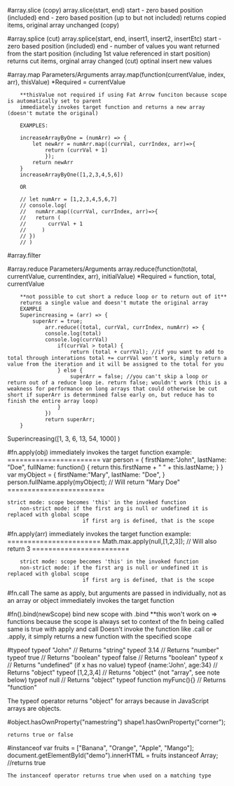#array.slice (copy)
    array.slice(start, end)
        start - zero based position (included)
        end - zero based position (up to but not included)
        returns copied items, original array unchanged (copy)

#array.splice (cut)
    array.splice(start, end, insert1, insert2, insertEtc)
        start - zero based position (included)
        end - number of values you want returned from the start position (including 1st value referenced in start position)
        returns cut items, orginal array changed (cut)
        optinal insert new values

#array.map
        Parameters/Arguments
        array.map(function(currentValue, index, arr), thisValue)
        *Required = currentValue

        **thisValue not required if using Fat Arrow funciton because scope is automatically set to parent
        immediately invokes target function and returns a new array (doesn't mutate the original)

        EXAMPLES:

        increaseArrayByOne = (numArr) => {
            let newArr = numArr.map((currVal, currIndex, arr)=>{
                return (currVal + 1)
                });
            return newArr
        }
        increaseArrayByOne([1,2,3,4,5,6])

        OR

        // let numArr = [1,2,3,4,5,6,7]
        // console.log(
        //   numArr.map((currVal, currIndex, arr)=>{
        //   return (
        //       currVal + 1
        //     )
        // })
        // )


#array.filter

#array.reduce
        Parameters/Arguments
        array.reduce(function(total, currentValue, currentIndex, arr), initialValue)
        *Required = function, total, currentValue

        **not possible to cut short a reduce loop or to return out of it**
        returns a single value and doesn't mutate the original array
        EXAMPLE
        Superincreasing = (arr) => {
            superArr = true;
                arr.reduce((total, currVal, currIndex, numArr) => {
                console.log(total)
                console.log(currVal)
                    if(currVal > total) {
                        return (total + currVal); //if you want to add to total through interations total += currVal won't work, simply return a value from the iteration and it will be assigned to the total for you
                    } else {
                        superArr = false; //you can't skip a loop or return out of a reduce loop ie. return false; wouldn't work (this is a weakness for performance on long arrays that could otherwise be cut short if superArr is deternmined false early on, but reduce has to finish the entire array loop)
                    }
                })
                return superArr;
        }


Superincreasing([1, 3, 6, 13, 54, 1000] )

#fn.apply(obj)
    immediately invokes the target function
        example:
        =======================
        var person = {
            firstName:"John",
            lastName: "Doe",
            fullName: function() {
                return this.firstName + " " + this.lastName;
            }
        }
        var myObject = {
            firstName:"Mary",
            lastName: "Doe",
        }
        person.fullName.apply(myObject);  // Will return "Mary Doe"
        ========================

    strict mode: scope becomes 'this' in the invoked function
        non-strict mode: if the first arg is null or undefined it is replaced with global scope
                            if first arg is defined, that is the scope

#fn.apply(arr)
        immediately invokes the target function
        example:
        =======================
        Math.max.apply(null,[1,2,3]); // Will also return 3
        ========================

        strict mode: scope becomes 'this' in the invoked function
        non-strict mode: if the first arg is null or undefined it is replaced with global scope
                            if first arg is defined, that is the scope


#fn.call
    The same as apply, but arguments are passed in individually, not as an array or object
    immediately invokes the target function



#fn().bind(newScope) 
    bind new scope with .bind **this won't work on => functions because the scope is always set to context of the fn being called
    same is true with apply and call
    Doesn't invoke the function like .call or .apply, it simply returns a new function with the specified scope


#typeof
    typeof "John"              // Returns "string" 
    typeof 3.14                // Returns "number"
    typeof true                // Returns "boolean"
    typeof false               // Returns "boolean"
    typeof x                   // Returns "undefined" (if x has no value)
    typeof {name:'John', age:34} // Returns "object"
    typeof [1,2,3,4]             // Returns "object" (not "array", see note below)
    typeof null                  // Returns "object"
    typeof function myFunc(){}   // Returns "function"

The typeof operator returns "object" for arrays because in JavaScript arrays are objects.


#object.hasOwnProperty("namestring")
    shape1.hasOwnProperty("corner");

    returns true or false

#instanceof
    var fruits = ["Banana", "Orange", "Apple", "Mango"];
    document.getElementById("demo").innerHTML = fruits instanceof Array;
    //returns true

    The instanceof operator returns true when used on a matching type